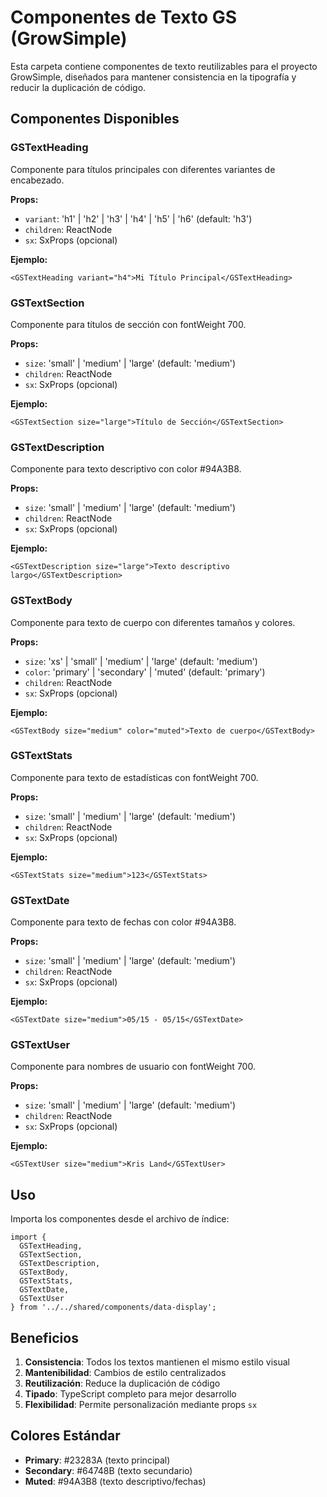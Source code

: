 # Componentes de Texto GS (GrowSimple)

Esta carpeta contiene componentes de texto reutilizables para el proyecto GrowSimple, diseñados para mantener consistencia en la tipografía y reducir la duplicación de código.

## Componentes Disponibles

### GSTextHeading
Componente para títulos principales con diferentes variantes de encabezado.

**Props:**
- `variant`: 'h1' | 'h2' | 'h3' | 'h4' | 'h5' | 'h6' (default: 'h3')
- `children`: ReactNode
- `sx`: SxProps (opcional)

**Ejemplo:**
```tsx
<GSTextHeading variant="h4">Mi Título Principal</GSTextHeading>
```

### GSTextSection
Componente para títulos de sección con fontWeight 700.

**Props:**
- `size`: 'small' | 'medium' | 'large' (default: 'medium')
- `children`: ReactNode
- `sx`: SxProps (opcional)

**Ejemplo:**
```tsx
<GSTextSection size="large">Título de Sección</GSTextSection>
```

### GSTextDescription
Componente para texto descriptivo con color #94A3B8.

**Props:**
- `size`: 'small' | 'medium' | 'large' (default: 'medium')
- `children`: ReactNode
- `sx`: SxProps (opcional)

**Ejemplo:**
```tsx
<GSTextDescription size="large">Texto descriptivo largo</GSTextDescription>
```

### GSTextBody
Componente para texto de cuerpo con diferentes tamaños y colores.

**Props:**
- `size`: 'xs' | 'small' | 'medium' | 'large' (default: 'medium')
- `color`: 'primary' | 'secondary' | 'muted' (default: 'primary')
- `children`: ReactNode
- `sx`: SxProps (opcional)

**Ejemplo:**
```tsx
<GSTextBody size="medium" color="muted">Texto de cuerpo</GSTextBody>
```

### GSTextStats
Componente para texto de estadísticas con fontWeight 700.

**Props:**
- `size`: 'small' | 'medium' | 'large' (default: 'medium')
- `children`: ReactNode
- `sx`: SxProps (opcional)

**Ejemplo:**
```tsx
<GSTextStats size="medium">123</GSTextStats>
```

### GSTextDate
Componente para texto de fechas con color #94A3B8.

**Props:**
- `size`: 'small' | 'medium' | 'large' (default: 'medium')
- `children`: ReactNode
- `sx`: SxProps (opcional)

**Ejemplo:**
```tsx
<GSTextDate size="medium">05/15 - 05/15</GSTextDate>
```

### GSTextUser
Componente para nombres de usuario con fontWeight 700.

**Props:**
- `size`: 'small' | 'medium' | 'large' (default: 'medium')
- `children`: ReactNode
- `sx`: SxProps (opcional)

**Ejemplo:**
```tsx
<GSTextUser size="medium">Kris Land</GSTextUser>
```

## Uso

Importa los componentes desde el archivo de índice:

```tsx
import { 
  GSTextHeading, 
  GSTextSection, 
  GSTextDescription, 
  GSTextBody, 
  GSTextStats, 
  GSTextDate, 
  GSTextUser 
} from '../../shared/components/data-display';
```

## Beneficios

1. **Consistencia**: Todos los textos mantienen el mismo estilo visual
2. **Mantenibilidad**: Cambios de estilo centralizados
3. **Reutilización**: Reduce la duplicación de código
4. **Tipado**: TypeScript completo para mejor desarrollo
5. **Flexibilidad**: Permite personalización mediante props `sx`

## Colores Estándar

- **Primary**: #23283A (texto principal)
- **Secondary**: #64748B (texto secundario)
- **Muted**: #94A3B8 (texto descriptivo/fechas) 